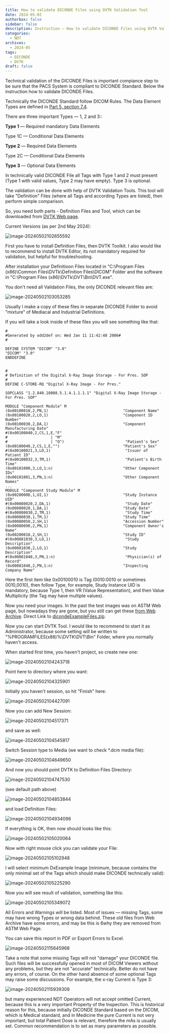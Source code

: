 ```yaml
---
title: How to validate DICONDE Files using DVTK Validation Tool
date: 2024-05-02
authorbox: false
sidebar: false
description: Instruction — How to validate DICONDE Files using DVTK Validation Tool
categories:
  - NDT
archives:
  - 2024-05
tags:
  - DICONDE
  - DVTK
draft: false
---
```

Technical validation of the DICONDE Files is important compiance step to be sure that the PACS System is compliant to DICONDE Standard. Below the instruction how to validate DICONDE Files.
<!--more-->
Technically the DICONDE Standard follow DICOM Rules. The Data Element Types are defined in [Part 5, section 7.4](https://dicom.nema.org/medical/dicom/current/output/html/part05.html#sect_7.4).

There are three important Types — 1, 2 and 3::

**Type 1** — Required mandatory Data Elements

Type 1C  — Conditional Data Elements

**Type 2**  — Required Data Elements

Type 2C  — Conditional Data Elements

**Type 3**  — Optional Data Elements

In technically valid DICONDE File all Tags with Type 1 and 2 must present (Type 1 with valid values, Type 2 may have empty). Type 3 is optional.

The validation can be done with help of DVTK Validation Tools. This tool will take "Definition" Files (where all Tags and according Types are listed), then perform simple comparison.

So, you need both parts - Definition Files and Tool, which can be downloaded from [DVTK Web page](https://www.dvtk.org/downloads/).

Current Versions (as per 2nd May 2024):

![image-20240502102655592](assets/image-20240502102655592.png)

First you have to install Definition Files, then DVTK Toolkit. I also would like to recommend to install DVTK Editor, its not mandatory required for validation, but helpful for troubleshooting.

After installation your Definitioon Files located in "C:\Program Files (x86)\Common Files\DVTk\Definition Files\DICOM"  Folder and the software in "C:\Program Files (x86)\DVTk\DVT\Bin\DVT.exe".

You don't need all Validation Files, the only DICONDE relevant files are:

![image-20240502103053285](assets/image-20240502103053285.png)

Usually I make a copy of these files in separate DICONDE Folder to avoid "mixture" of Mediacal and Industrial Definitions.

If you will take a look inside of these files you will see something like that:

```
#
#Generated by odd2def on: Wed Jan 11 11:42:48 2006#
#

DEFINE SYSTEM "DICOM" "3.0"
"DICOM" "3.0"
ENDDEFINE


#
# Definition of the Digital X-Ray Image Storage - For Pres. SOP
#
DEFINE C-STORE-RQ "Digital X-Ray Image - For Pres."

SOPCLASS "1.2.840.10008.5.1.4.1.1.1.1" "Digital X-Ray Image Storage - For Pres. SOP"

MODULE "Component Module" M
(0x00100010,2,PN,1)                                 "Component Name"
(0x00100020,2,LO,1)                                 "Component ID Number"
(0x00100030,2,DA,1)                                 "Component Manufacturing Date"
#(0x00100040,2,CS,1,E,"F"
#                   | "M"
#                   | "O")                           "Patient's Sex"
(0x00100040,2,CS,1,E,"")                            "Patient's Sex"
#(0x00100021,3,LO,1)                                 "Issuer of Patient ID"
#(0x00100032,3,TM,1)                                 "Patient's Birth Time"
(0x00101000,3,LO,1:n)                               "Other Component IDs"
(0x00101001,3,PN,1:n)                               "Other Component Names"
...
MODULE "Component Study Module" M
(0x0020000D,1,UI,1)                                 "Study Instance UID"
#(0x00080020,2,DA,1)                                 "Study Date"
(0x00080020,1,DA,1)                                 "Study Date"
#(0x00080030,2,TM,1)                                 "Study Time"
(0x00080030,1,TM,1)                                 "Study Time"
(0x00080050,2,SH,1)                                 "Accession Number"
(0x00080090,2,PN,1)                                 "Component Owner's Name"
(0x00200010,2,SH,1)                                 "Study ID"
#(0x00081030,3,LO,1)                                 "Study Description"
(0x00081030,2,LO,1)                                 "Study Description"
#(0x00081048,3,PN,1:n)                               "Physician(s) of Record"
(0x00081048,2,PN,1:n)                               "Inspecting Company Name"
```

Here the first item like 0x00100010 is Tag (0010:0010 or sometimes 0010,0010), then follow Type, for example, Study Instance UID is mandatory, because Type 1, then VR (Value Representation), and then Value Multiplicity (the Tag may have multiple values).

Now you need your images. In the past the test images was on ASTM Web page, but nowadays they are gone, but you still can get these [from Web Archive](https://web.archive.org/web/20211026153720/https://www.astm.org/COMMIT/DICONDE_Information.htm). Direct Link to [dicondeExampleFiles.zip](https://web.archive.org/web/20210417031142/https://www.astm.org/COMMIT/DICONDE/dicondeExampleFiles.zip).

Now you can start DVTK Tool. I would like to recommend to start it as Administrator, because some setting will be written to "%PROGRAMFILES(x86)%\DVTK\DVT\Bin" Folder, where you normally haven't access.

When started first time, you haven't project, so create new one:

![image-20240502104243718](assets/image-20240502104243718.png)

Point here to directory where you want:

![image-20240502104325901](assets/image-20240502104325901.png)

Initially you haven't session, so hit "Finish" here:

![image-20240502104427091](assets/image-20240502104427091.png)

Now you can add New Session:

![image-20240502104517371](assets/image-20240502104517371.png)

and save as well:

![image-20240502104545817](assets/image-20240502104545817.png)

Switch Session type to Media (we want to check *.dcm media file):

![image-20240502104649650](assets/image-20240502104649650.png)

And now you should point DVTK to Definition Files Directory:

![image-20240502104747530](assets/image-20240502104747530.png)

(see default path above)

![image-20240502104853844](assets/image-20240502104853844.png)

and load Definition Files:

![image-20240502104934096](assets/image-20240502104934096.png)

If everything is OK, then now should looks like this:

![image-20240502105020064](assets/image-20240502105020064.png)

Now with right mouse click you can validate your File:

![image-20240502105102948](assets/image-20240502105102948.png)

I will select minimum DxExample Image (minimum, because contains the only minimal set of the Tags which should make DICONDE technically valid):

![image-20240502105225290](assets/image-20240502105225290.png)

Now you will see result of validation, something like this:

![image-20240502105349072](assets/image-20240502105349072.png)

All Errors and Warnings will be listed. Most of issues — missing Tags, some may have wrong Types or wrong data behind. These old files from Web Archive have some errors, and may be this is 6why they are removed from ASTM Web Page.

You can save this report in PDF or Export Errors to Excel.

![image-20240502115645968](assets/image-20240502115645968.png)

Take a note that some missing Tags will not "damage" your DICONDE file. Such files will be successfully opened in most of DICOM Viewers without any problems, but they are not "accurate" technically. Better do not have any errors, of course. On the other hand absence of some optional Tags may raise some discussions. For example, the x-ray Current is Type 3:

![image-20240502115939308](assets/image-20240502115939308.png)

but many experienced NDT Operators will not accept omitted Current, because this is a very important Property of the Inspection. This is historical reason for this, because initially DICONDE Standard based on the DICOM, which is Medical standard, and in Medicine the pure Current is not very important, but total Patient Dose is relevant, therefore the mAs is usually set. Common recommendation is to set as many parameters as possible.
